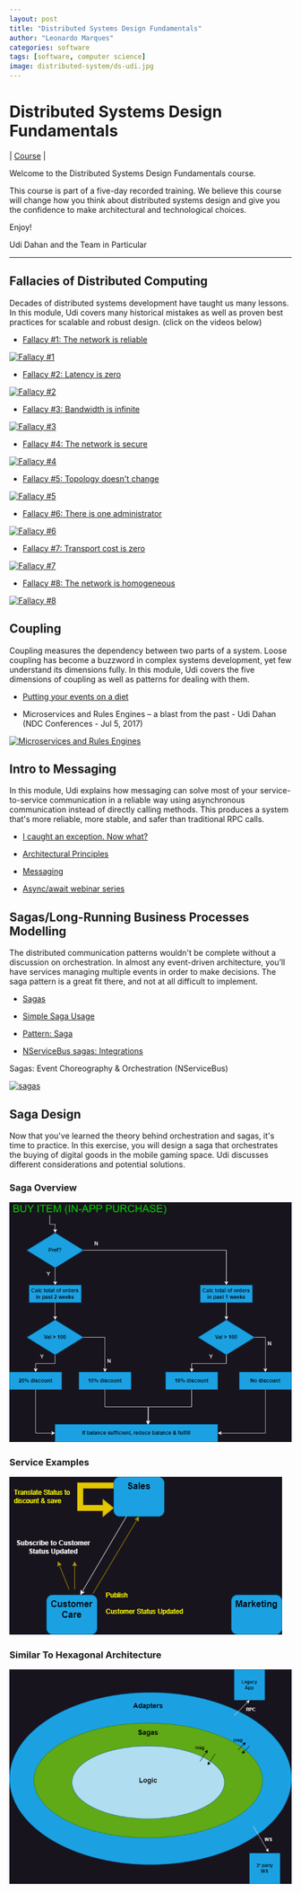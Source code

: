 ```yaml
---
layout: post
title: "Distributed Systems Design Fundamentals"
author: "Leonardo Marques"
categories: software
tags: [software, computer science]
image: distributed-system/ds-udi.jpg
---
```


# Distributed Systems Design Fundamentals

| [Course](https://learn.particular.net/courses/distributed-systems-design-fundamentals-online) 
|

Welcome to the Distributed Systems Design Fundamentals course.

This course is part of a five-day recorded training. We believe this course will change how you think about distributed systems design and give you the confidence to make architectural and technological choices.

Enjoy!

Udi Dahan and the Team
in Particular

---

## Fallacies of Distributed Computing

Decades of distributed systems development have taught us many lessons. In this module, Udi covers many historical mistakes as well as proven best practices for scalable and robust design. (click on the videos below)

- [Fallacy #1: The network is reliable](https://particular.net/blog/the-network-is-reliable)

[![Fallacy #1](https://i.ytimg.com/vi/8fRzZtJ_SLk/maxresdefault.jpg)](https://www.youtube.com/watch?v=8fRzZtJ_SLk&list=PL1DZqeVwRLnD3EjyciYAO82dT9Owiq8I5)

- [Fallacy #2: Latency is zero](https://particular.net/blog/latency-is-zero)

[![Fallacy #2](https://i.ytimg.com/vi/fgu5hM4CI6g/maxresdefault.jpg)](https://www.youtube.com/watch?v=fgu5hM4CI6g&list=PL1DZqeVwRLnD3EjyciYAO82dT9Owiq8I5&index=2)

- [Fallacy #3: Bandwidth is infinite](https://particular.net/blog/bandwidth-is-infinite)

[![Fallacy #3](https://i.ytimg.com/vi/t02qwodryNk/hq720.jpg?sqp=-oaymwEhCK4FEIIDSFryq4qpAxMIARUAAAAAGAElAADIQj0AgKJD&rs=AOn4CLBuLNaL5YbLjRg-4KYnWH8abeDMqg)](https://www.youtube.com/watch?v=t02qwodryNk&list=PL1DZqeVwRLnD3EjyciYAO82dT9Owiq8I5&index=3)

- [Fallacy #4: The network is secure](https://particular.net/blog/the-network-is-secure)

[![Fallacy #4](https://media.licdn.com/dms/image/D5610AQELTkv_Q-XFUg/image-shrink_800/0/1716531325883?e=2147483647&v=beta&t=c9azCzriezUZtOY3VhrFXZJDrOynISRj2Xu43LBEpBk)](https://www.youtube.com/watch?v=ctryjSB_KZ0&list=PL1DZqeVwRLnD3EjyciYAO82dT9Owiq8I5&index=4)

- [Fallacy #5: Topology doesn't change](https://particular.net/blog/topology-doesnt-change)

[![Fallacy #5](https://i.ytimg.com/vi/SF6qwCaHGOM/sddefault.jpg)](https://www.youtube.com/watch?v=SF6qwCaHGOM&list=PL1DZqeVwRLnD3EjyciYAO82dT9Owiq8I5&index=5)

- [Fallacy #6: There is one administrator](https://particular.net/blog/there-is-one-administrator)

[![Fallacy #6](https://i.ytimg.com/vi/HJusnKtkjFY/hqdefault.jpg)](https://www.youtube.com/watch?v=HJusnKtkjFY&list=PL1DZqeVwRLnD3EjyciYAO82dT9Owiq8I5&index=6)

- [Fallacy #7: Transport cost is zero](https://particular.net/blog/transport-cost-is-zero)

[![Fallacy #7](https://i.ytimg.com/vi/18oFataWXqQ/hq720.jpg?sqp=-oaymwEhCK4FEIIDSFryq4qpAxMIARUAAAAAGAElAADIQj0AgKJD&rs=AOn4CLBuA5u5MQBt1t7Qw33uj6J-zs6r3g)](https://www.youtube.com/watch?v=18oFataWXqQ&list=PL1DZqeVwRLnD3EjyciYAO82dT9Owiq8I5&index=7)

- [Fallacy #8: The network is homogeneous](https://particular.net/blog/the-network-is-homogeneous)

[![Fallacy #8](https://i.ytimg.com/vi/99iTZGzH_3s/maxresdefault.jpg)](https://www.youtube.com/watch?v=99iTZGzH_3s&list=PL1DZqeVwRLnD3EjyciYAO82dT9Owiq8I5&index=8)


## Coupling

Coupling measures the dependency between two parts of a system. Loose coupling has become a buzzword in complex systems development, yet few understand its dimensions fully. In this module, Udi covers the five dimensions of coupling as well as patterns for dealing with them.

- [Putting your events on a diet](https://particular.net/blog/putting-your-events-on-a-diet?_gl=1*i157ol*_ga*MTM0NjIyMDg1NS4xNzIzNTQwMzgw*_ga_GMZ1FS541B*MTcyNTUyNjE5NS40MC4xLjE3MjU1MjYzNTMuMC4wLjA.)

- Microservices and Rules Engines – a blast from the past - Udi Dahan (NDC Conferences - Jul 5, 2017)

[![Microservices and Rules Engines](https://i.ytimg.com/vi/Fuac__g928E/maxresdefault.jpg)](https://www.youtube.com/watch?v=Fuac__g928E)

## Intro to Messaging

In this module, Udi explains how messaging can solve most of your service-to-service communication in a reliable way using asynchronous communication instead of directly calling methods. This produces a system that's more reliable, more stable, and safer than traditional RPC calls.

- [I caught an exception. Now what?](https://particular.net/blog/but-all-my-errors-are-severe?_gl=1*1sozi6x*_ga*MTM0NjIyMDg1NS4xNzIzNTQwMzgw*_ga_GMZ1FS541B*MTcyNTUyNjE5NS40MC4xLjE3MjU1Mjg4NDEuMC4wLjA.)

- [Architectural Principles ](https://docs.particular.net/architecture/messaging)

- [Messaging](https://docs.particular.net/nservicebus/messaging/?_gl=1*1o2bc9q*_ga*mtm0njiymdg1ns4xnzizntqwmzgw*_ga_gmz1fs541b*mtcyntuynje5ns40mc4xlje3mju1mjg5mtkumc4wlja.)

- [Async/await webinar series ](https://particular.net/webinars/async-await-best-practices?_gl=1*1jxoymk*_ga*MTM0NjIyMDg1NS4xNzIzNTQwMzgw*_ga_GMZ1FS541B*MTcyNTUyNjE5NS40MC4xLjE3MjU1Mjg5OTEuMC4wLjA.)

## Sagas/Long-Running Business Processes Modelling

The distributed communication patterns wouldn't be complete without a discussion on orchestration. In almost any event-driven architecture, you’ll have services managing multiple events in order to make decisions. The saga pattern is a great fit there, and not at all difficult to implement.

- [Sagas](https://docs.particular.net/nservicebus/sagas/?_gl=1*1nh2cmq*_ga*mtm0njiymdg1ns4xnzizntqwmzgw*_ga_gmz1fs541b*mtcynty0ndm2nc40oc4xlje3mju2nduxmtuumc4wlja.)

- [Simple Saga Usage](https://docs.particular.net/samples/saga/simple/?_gl=1*v3wkv9*_ga*mtm0njiymdg1ns4xnzizntqwmzgw*_ga_gmz1fs541b*mtcynty0ndm2nc40oc4xlje3mju2nduxotaumc4wlja.)

- [Pattern: Saga](https://microservices.io/patterns/data/saga.html)

- [NServiceBus sagas: Integrations](https://docs.particular.net/tutorials/nservicebus-sagas/3-integration/)

Sagas: Event Choreography & Orchestration (NServiceBus)

[![sagas](https://i.ytimg.com/vi/rO9BXsl4AMQ/maxresdefault.jpg)](https://www.youtube.com/watch?v=rO9BXsl4AMQ)

## Saga Design

Now that you've learned the theory behind orchestration and sagas, it's time to practice. In this exercise, you will design a saga that orchestrates the buying of digital goods in the mobile gaming space. Udi discusses different considerations and potential solutions.

### Saga Overview
![saga exercise](/assets/img/distributed-system/saga-exercises.png)

### Service Examples

![service examples](/assets/img/distributed-system/service.png)


### Similar To Hexagonal Architecture

![hexagonal architecture](/assets/img/distributed-system/hexagonal.png)